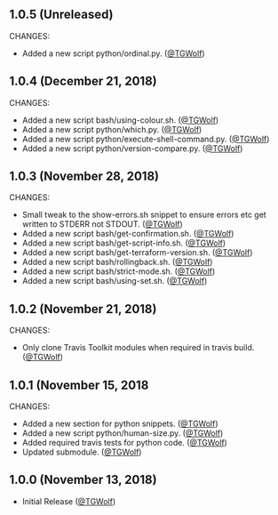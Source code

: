 ## 1.0.5 (Unreleased)

CHANGES:

* Added a new script python/ordinal.py. ([@TGWolf][])

## 1.0.4 (December 21, 2018)

CHANGES:

* Added a new script bash/using-colour.sh. ([@TGWolf][])
* Added a new script python/which.py. ([@TGWolf][])
* Added a new script python/execute-shell-command.py. ([@TGWolf][])
* Added a new script python/version-compare.py. ([@TGWolf][])

## 1.0.3 (November 28, 2018)

CHANGES:

* Small tweak to the show-errors.sh snippet to ensure errors etc get written to STDERR not STDOUT. ([@TGWolf][])
* Added a new script bash/get-confirmation.sh. ([@TGWolf][])
* Added a new script bash/get-script-info.sh. ([@TGWolf][])
* Added a new script bash/get-terraform-version.sh. ([@TGWolf][])
* Added a new script bash/rollingback.sh. ([@TGWolf][])
* Added a new script bash/strict-mode.sh. ([@TGWolf][])
* Added a new script bash/using-set.sh. ([@TGWolf][])

## 1.0.2 (November 21, 2018)

CHANGES:

* Only clone Travis Toolkit modules when required in travis build. ([@TGWolf][])

## 1.0.1 (November 15, 2018

CHANGES:

* Added a new section for python snippets. ([@TGWolf][])
* Added a new script python/human-size.py. ([@TGWolf][])
* Added required travis tests for python code. ([@TGWolf][])
* Updated submodule. ([@TGWolf][])

## 1.0.0 (November 13, 2018)

* Initial Release ([@TGWolf][])

[@TGWolf]: https://github.com/TGWolf
